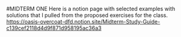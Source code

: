 #MIDTERM ONE 
Here is a notion page with selected examples with solutions that I pulled from the proposed exercises for the class. 
https://oasis-overcoat-dfd.notion.site/Midterm-Study-Guide-c139cef2118d4d9f871d958195ac36a3
